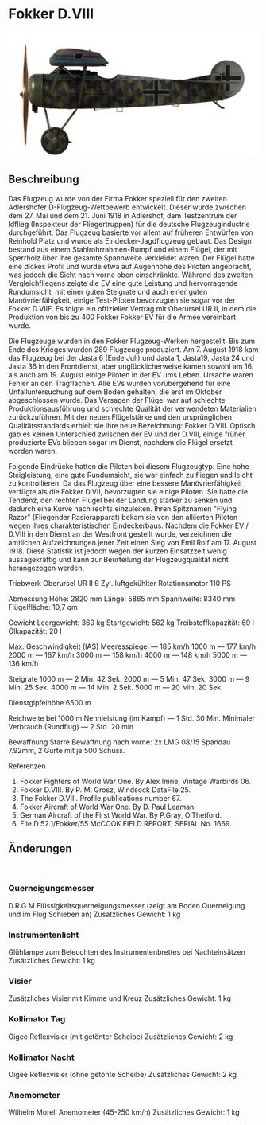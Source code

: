 ﻿# Fokker D.VIII

![fokkerd8](../images/fokkerd8.png)

## Beschreibung

Das Flugzeug wurde von der Firma Fokker speziell für den zweiten Adlershofer D-Flugzeug-Wettbewerb entwickelt. Dieser wurde zwischen dem 27. Mai und dem 21. Juni 1918 in Adlershof, dem Testzentrum der Idflieg (Inspekteur der Fliegertruppen) für die deutsche Flugzeugindustrie durchgeführt. Das Flugzeug basierte vor allem auf früheren Entwürfen von Reinhold Platz und wurde als Eindecker-Jagdflugzeug gebaut. Das Design bestand aus einem Stahlrohrrahmen-Rumpf und einem Flügel, der mit Sperrholz über ihre gesamte Spannweite verkleidet waren. Der Flügel hatte eine dickes Profil und wurde etwa auf Augenhöhe des Piloten angebracht, was jedoch die Sicht nach vorne oben einschränkte. Während des zweiten Vergleichfliegens zeigte die EV eine gute Leistung und hervorragende Rundumsicht, mit einer guten Steigrate und auch einer guten Manövrierfähigkeit, einige Test-Piloten bevorzugten sie sogar vor der Fokker D.VIIF. Es folgte ein offizieller Vertrag mit Oberursel UR II, in dem die Produktion von bis zu 400 Fokker Fokker EV für die Armee vereinbart wurde.

Die Flugzeuge wurden in den Fokker Flugzeug-Werken hergestellt. Bis zum Ende des Krieges wurden 289 Flugzeuge produziert. Am 7. August 1918 kam das Flugzeug bei der Jasta 6 (Ende Juli) und Jasta 1, Jasta19, Jasta 24 und Jasta 36 in den Frontdienst, aber unglücklicherweise kamen sowohl am 16. als auch am 19. August einige Piloten in der EV ums Leben. Ursache waren Fehler an den Tragflächen. Alle EVs wurden vorübergehend für eine Unfalluntersuchung auf dem Boden gehalten, die erst im Oktober abgeschlossen wurde. Das Versagen der Flügel war auf schlechte Produktionsausführung und schlechte Qualität der verwendeten Materialien zurückzuführen. Mit der neuen Flügelstärke und den ursprünglichen Qualitätsstandards erhielt sie ihre neue Bezeichnung: Fokker D.VIII. Optisch gab es keinen Unterschied zwischen der EV und der D.VIII, einige früher produzierte EVs blieben sogar im Dienst, nachdem die Flügel ersetzt worden waren.

Folgende Eindrücke hatten die Piloten bei diesem Flugzeugtyp: Eine hohe Steigleistung, eine gute Rundumsicht, sie war einfach zu fliegen und leicht zu kontrollieren. Da das Flugzeug über eine bessere Manövrierfähigkeit verfügte als die Fokker D.VII, bevorzugten sie einige Piloten. Sie hatte die Tendenz, den rechten Flügel bei der Landung stärker zu senken und dadurch eine Kurve nach rechts einzuleiten. Ihren Spitznamen "Flying Razor" (Fliegender Rasierapparat) bekam sie von den alliierten Piloten wegen ihres charakteristischen Eindeckerbaus. Nachdem die Fokker EV / D.VIII in den Dienst an der Westfront gestellt wurde, verzeichnen die amtlichen Aufzeichnungen jener Zeit einen Sieg von Emil Rolf am 17. August 1918. Diese Statistik ist jedoch wegen der kurzen Einsatzzeit wenig aussagekräftig und kann zur Beurteilung der Flugzeugqualität nicht herangezogen werden.


Triebwerk
Oberursel UR II 9 Zyl. luftgekühlter Rotationsmotor 110 PS

Abmessung
Höhe: 2820 mm
Länge: 5865 mm
Spannweite: 8340 mm
Flügelfläche: 10,7 qm

Gewicht
Leergewicht: 360 kg
Startgewicht: 562 kg
Treibstoffkapazität: 69 l
Ölkapazität: 20 l

Max. Geschwindigkeit (IAS)
Meeresspiegel — 185 km/h
1000 m — 177 km/h
2000 m — 167 km/h
3000 m — 158 km/h
4000 m — 148 km/h
5000 m — 136 km/h

Steigrate
1000 m — 2 Min. 42 Sek.
2000 m — 5 Min. 47 Sek.
3000 m — 9 Min. 25 Sek.
4000 m — 14 Min. 2 Sek.
5000 m — 20 Min. 20 Sek.

Dienstgipfelhöhe 6500 m

Reichweite bei 1000 m
Nennleistung (im Kampf) — 1 Std. 30 Min.
Minimaler Verbrauch (Rundflug) — 2 Std. 20 min

Bewaffnung
Starre Bewaffnung nach vorne: 2x LMG 08/15 Spandau 7.92mm, 2 Gurte mit je 500 Schuss.

Referenzen
1) Fokker Fighters of World War One. By Alex Imrie, Vintage Warbirds 06.
2) Fokker D.VIII. By P. M. Grosz, Windsock DataFile 25.
3) The Fokker D.VIII. Profile publications number 67.
4) Fokker Aircraft of World War One. By D. Paul Leaman.
5) German Aircraft of the First World War. By P.Gray, O.Thetford.
6) File D 52.1/Fokker/55 McCOOK FIELD REPORT, SERIAL No. 1669.

## Änderungen
﻿

### Querneigungsmesser

D.R.G.M Flüssigkeitsquerneigungsmesser (zeigt am Boden Querneigung und im Flug Schieben an)
Zusätzliches Gewicht: 1 kg
﻿

### Instrumentenlicht

Glühlampe zum Beleuchten des Instrumentenbrettes bei Nachteinsätzen
Zusätzliches Gewicht: 1 kg
﻿

### Visier

Zusätzliches Visier mit Kimme und Kreuz
Zusätzliches Gewicht: 1 kg
﻿

### Kollimator Tag

Oigee Reflexvisier (mit getönter Scheibe)
Zusätzliches Gewicht: 2 kg
﻿

### Kollimator Nacht

Oigee Reflexvisier (ohne getönte Scheibe)
Zusätzliches Gewicht: 2 kg
﻿

### Anemometer

Wilhelm Morell Anemometer (45-250 km/h)
Zusätzliches Gewicht: 1 kg
